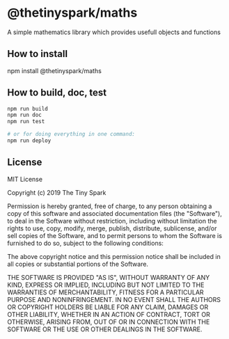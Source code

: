 # @thetinyspark/maths
A simple mathematics library which provides usefull objects and functions


## How to install 
npm install @thetinyspark/maths

## How to build, doc, test

```bash
npm run build
npm run doc
npm run test

# or for doing everything in one command: 
npm run deploy
```


## License 
MIT License

Copyright (c) 2019 The Tiny Spark

Permission is hereby granted, free of charge, to any person obtaining a copy
of this software and associated documentation files (the "Software"), to deal
in the Software without restriction, including without limitation the rights
to use, copy, modify, merge, publish, distribute, sublicense, and/or sell
copies of the Software, and to permit persons to whom the Software is
furnished to do so, subject to the following conditions:

The above copyright notice and this permission notice shall be included in all
copies or substantial portions of the Software.

THE SOFTWARE IS PROVIDED "AS IS", WITHOUT WARRANTY OF ANY KIND, EXPRESS OR
IMPLIED, INCLUDING BUT NOT LIMITED TO THE WARRANTIES OF MERCHANTABILITY,
FITNESS FOR A PARTICULAR PURPOSE AND NONINFRINGEMENT. IN NO EVENT SHALL THE
AUTHORS OR COPYRIGHT HOLDERS BE LIABLE FOR ANY CLAIM, DAMAGES OR OTHER
LIABILITY, WHETHER IN AN ACTION OF CONTRACT, TORT OR OTHERWISE, ARISING FROM,
OUT OF OR IN CONNECTION WITH THE SOFTWARE OR THE USE OR OTHER DEALINGS IN THE
SOFTWARE.